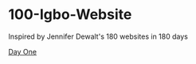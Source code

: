 # 100-Igbo-Website
Inspired by Jennifer Dewalt's 180 websites in 180 days

<a href="https://github.com/neurogirl47/100-Igbo-Website/tree/88e2c71b6404a16e87a89a02ddfa333e33cb8a5d/dayone">Day One </a>
